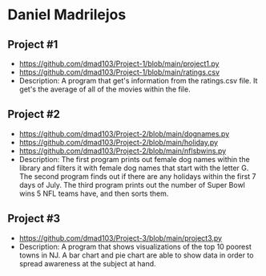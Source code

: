 # Daniel Madrilejos

<h2> Project #1 </h2>

* https://github.com/dmad103/Project-1/blob/main/project1.py
* https://github.com/dmad103/Project-1/blob/main/ratings.csv
* Description: A program that get's information from the ratings.csv file. It get's the average of all of the movies within the file. 


<h2> Project #2 </h2>

* https://github.com/dmad103/Project-2/blob/main/dognames.py
* https://github.com/dmad103/Project-2/blob/main/holiday.py
* https://github.com/dmad103/Project-2/blob/main/nflsbwins.py
* Description: The first program prints out female dog names within the library and filters it with female dog names that start with the letter G. The second program finds out if there are any holidays within the first 7 days of July. The third program prints out the number of Super Bowl wins 5 NFL teams have, and then sorts them. 

<h2> Project #3 </h2>

* https://github.com/dmad103/Project-3/blob/main/project3.py
* Description: A program that shows visualizations of the top 10 poorest towns in NJ. A bar chart and pie chart are able to show data in order to spread awareness at the subject at hand.
